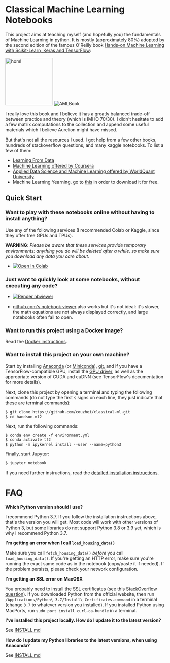 Classical Machine Learning Notebooks
==========================

This project aims at teaching myself (and hopefully you) the fundamentals of Machine Learning in
python. It is mostly (approximately 80%) adopted by the second edition of the famous O'Reilly book [Hands-on Machine Learning with Scikit-Learn, Keras and TensorFlow](https://www.oreilly.com/library/view/hands-on-machine-learning/9781492032632/):

<img src="https://images-na.ssl-images-amazon.com/images/I/51aqYc1QyrL._SX379_BO1,204,203,200_.jpg" title="homl" width="150" />
<img src="https://images-na.ssl-images-amazon.com/images/I/41FYZhzwm2L._SX323_BO1,204,203,200_.jpg" title="AMLBook">

I really love this book and I believe it has a greatly balanced trade-off between practice and theory (which is IMHO 70/30). I didn't hesitate to add a few matrix computations to the collection and append some useful materials which I believe Aurelion might have missed.

But that's not all the resources I used. I got help from a few other books, hundreds of stackoverflow questions, and many kaggle notebooks. To list a few of them:

- [Learning From Data](https://work.caltech.edu/telecourse.html)
- [Machine Learning offered by Coursera](https://www.coursera.org/learn/machine-learning)
- [Applied Data Science and Machine Learning offered by WorldQuant University](https://www.wqu.edu/programs/data-science/)
- Machine Learning Yearning, go to [this](https://www.deeplearning.ai/programs/) in order to download it for free.

## Quick Start

### Want to play with these notebooks online without having to install anything?
Use any of the following services (I recommended Colab or Kaggle, since they offer free GPUs and TPUs).

**WARNING**: _Please be aware that these services provide temporary environments: anything you do will be deleted after a while, so make sure you download any data you care about._

* <a href="https://colab.research.google.com/github/couzhei/classical-ml/blob/master/" target="_parent"><img src="https://colab.research.google.com/assets/colab-badge.svg" alt="Open In Colab"/></a>

<!--* <a href="https://homl.info/kaggle/"><img src="https://kaggle.com/static/images/open-in-kaggle.svg" alt="Open in Kaggle" /></a>

* <a href="https://mybinder.org/v2/gh/ageron/handson-ml2/HEAD?filepath=%2Findex.ipynb"><img src="https://mybinder.org/badge_logo.svg" alt="Launch binder" /></a>

* <a href="https://homl.info/deepnote/"><img src="https://deepnote.com/buttons/launch-in-deepnote-small.svg" alt="Launch in Deepnote" /></a>
-->
### Just want to quickly look at some notebooks, without executing any code?

* <a href="https://nbviewer.jupyter.org/github/couzhei/classical-ml/index.ipynb"><img src="https://raw.githubusercontent.com/jupyter/design/master/logos/Badges/nbviewer_badge.svg" alt="Render nbviewer" /></a>

* [github.com's notebook viewer](https://github.com/couzhei/classical-ml/blob/master/index.ipynb) also works but it's not ideal: it's slower, the math equations are not always displayed correctly, and large notebooks often fail to open.

### Want to run this project using a Docker image?
Read the [Docker instructions](https://github.com/couzhei/classical-ml/tree/master/docker).

### Want to install this project on your own machine?

Start by installing [Anaconda](https://www.anaconda.com/distribution/) (or [Miniconda](https://docs.conda.io/en/latest/miniconda.html)), [git](https://git-scm.com/downloads), and if you have a TensorFlow-compatible GPU, install the [GPU driver](https://www.nvidia.com/Download/index.aspx), as well as the appropriate version of CUDA and cuDNN (see TensorFlow's documentation for more details).

Next, clone this project by opening a terminal and typing the following commands (do not type the first `$` signs on each line, they just indicate that these are terminal commands):

    $ git clone https://github.com/couzhei/classical-ml.git
    $ cd handson-ml2

Next, run the following commands:

    $ conda env create -f environment.yml
    $ conda activate tf2
    $ python -m ipykernel install --user --name=python3

Finally, start Jupyter:

    $ jupyter notebook

If you need further instructions, read the [detailed installation instructions](INSTALL.md).

# FAQ

**Which Python version should I use?**

I recommend Python 3.7. If you follow the installation instructions above, that's the version you will get. Most code will work with other versions of Python 3, but some libraries do not support Python 3.8 or 3.9 yet, which is why I recommend Python 3.7.

**I'm getting an error when I call `load_housing_data()`**

Make sure you call `fetch_housing_data()` *before* you call `load_housing_data()`. If you're getting an HTTP error, make sure you're running the exact same code as in the notebook (copy/paste it if needed). If the problem persists, please check your network configuration.

**I'm getting an SSL error on MacOSX**

You probably need to install the SSL certificates (see this [StackOverflow question](https://stackoverflow.com/questions/27835619/urllib-and-ssl-certificate-verify-failed-error)). If you downloaded Python from the official website, then run `/Applications/Python\ 3.7/Install\ Certificates.command` in a terminal (change `3.7` to whatever version you installed). If you installed Python using MacPorts, run `sudo port install curl-ca-bundle` in a terminal.

**I've installed this project locally. How do I update it to the latest version?**

See [INSTALL.md](INSTALL.md)

**How do I update my Python libraries to the latest versions, when using Anaconda?**

See [INSTALL.md](INSTALL.md)
